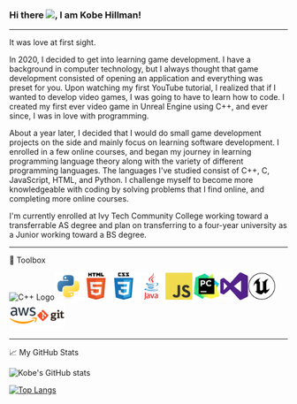 ### Hi there <img src="https://raw.githubusercontent.com/MartinHeinz/MartinHeinz/master/wave.gif" width="30px">, I am Kobe Hillman!

---

It was love at first sight.

In 2020, I decided to get into learning game development. I have a background in computer technology, but I always thought that game development consisted of opening an application and everything was preset for you. Upon watching my first YouTube tutorial, I realized that if I wanted to develop video games, I was going to have to learn how to code. I created my first ever video game in Unreal Engine using C++, and ever since, I was in love with programming.
 
About a year later, I decided that I would do small game development projects on the side and mainly focus on learning software development. I enrolled in a few online courses, and began my journey in learning programming language theory along with the variety of different programming languages. The languages I've studied consist of C++, C, JavaScript, HTML, and Python. I challenge myself to become more knowledgeable with coding by solving problems that I find online, and completing more online courses.

I'm currently enrolled at Ivy Tech Community College working toward a transferrable AS degree and plan on transferring to a four-year university as a Junior working toward a BS degree.

---

🧰 Toolbox

<img src="https://cdn.worldvectorlogo.com/logos/c.svg" alt="C++ Logo" width="50" height="50" /><img src="https://github.com/devicons/devicon/blob/master/icons/python/python-original.svg" alt= "Python Logo" width="50" height="50" /><img src="https://github.com/devicons/devicon/blob/master/icons/html5/html5-original-wordmark.svg" alt="HTML Logo" width="50" height="50" /><img src="https://github.com/devicons/devicon/blob/master/icons/css3/css3-original-wordmark.svg" alt="CSS Logo" width="50" height="50" /><img src="https://github.com/devicons/devicon/blob/master/icons/java/java-original-wordmark.svg" alt="Java Logo" width="50" height="50" /><img src="https://github.com/devicons/devicon/blob/master/icons/javascript/javascript-original.svg" alt="JavaScript Logo" width="50" height="50" /><img src="https://github.com/devicons/devicon/blob/master/icons/pycharm/pycharm-original.svg" alt="PyCharm Logo" width="50" height="50" /><img src="https://github.com/devicons/devicon/blob/master/icons/visualstudio/visualstudio-plain.svg" alt="Visual Studio Logo" width="50" height="50" /><img src="https://github.com/devicons/devicon/blob/master/icons/unrealengine/unrealengine-original.svg" alt="Unreal Engine Logo" width="50" height="50" /><img src="https://github.com/devicons/devicon/blob/master/icons/amazonwebservices/amazonwebservices-original-wordmark.svg" alt="AWS Logo" width="50" height="50" /><img src="https://github.com/devicons/devicon/blob/master/icons/git/git-original-wordmark.svg" alt="Git Logo" width="50" height="50" />

---

📈 My GitHub Stats

![Kobe's GitHub stats](https://github-readme-stats.vercel.app/api?username=kobehillman&show_icons=true&theme=tokyonight)

[![Top Langs](https://github-readme-stats.vercel.app/api/top-langs/?username=kobehillman&show_icons=true&theme=tokyonight)](https://github.com/kobehillman/github-readme-stats)


<!--
**kobehillman/kobehillman** is a ✨ _special_ ✨ repository because its `README.md` (this file) appears on your GitHub profile.

Here are some ideas to get you started:

- 🔭 I’m currently working on ...
- 🌱 I’m currently learning ...
- 👯 I’m looking to collaborate on ...
- 🤔 I’m looking for help with ...
- 💬 Ask me about ...
- 📫 How to reach me: ...
- 😄 Pronouns: ...
- ⚡ Fun fact: ...
-->
